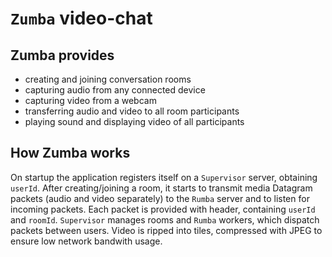 # `Zumba` video-chat
## Zumba provides
- creating and joining conversation rooms
- capturing audio from any connected device
- capturing video from a webcam
- transferring audio and video to all room participants
- playing sound and displaying video of all participants

## How Zumba works
On startup the application registers itself on a `Supervisor` server, obtaining `userId`.
After creating/joining a room, it starts to transmit media Datagram packets (audio and video separately) to the `Rumba` server and to listen for incoming packets. Each packet is provided with header, containing `userId` and `roomId`. `Supervisor` manages rooms and `Rumba` workers, which dispatch packets between users. Video is ripped into tiles, compressed with JPEG to ensure low network bandwith usage. 
